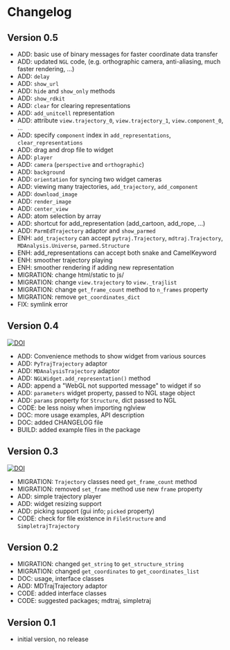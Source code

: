 Changelog
=========

Version 0.5
-----------
* ADD: basic use of binary messages for faster coordinate data transfer
* ADD: updated `NGL` code, (e.g. orthographic camera, anti-aliasing, much faster rendering, ...)
* ADD: `delay`
* ADD: `show_url`
* ADD: `hide` and `show_only` methods
* ADD: `show_rdkit`
* ADD: `clear` for clearing representations
* ADD: `add_unitcell` representation
* ADD: attribute `view.trajectory_0`, `view.trajectory_1`, `view.component_0`, ...
* ADD: specify `component` index in `add_representations`, `clear_representations`
* ADD: drag and drop file to widget
* ADD: `player`
* ADD: `camera` (`perspective` and `orthographic`)
* ADD: `background`
* ADD: `orientation` for syncing two widget cameras
* ADD: viewing many trajectories, `add_trajectory`, `add_component`
* ADD: `download_image`
* ADD: `render_image`
* ADD: `center_view`
* ADD: atom selection by array
* ADD: shortcut for add_representation (add_cartoon, add_rope, ...)
* ADD: `ParmEdTrajectory` adaptor and `show_parmed`
* ENH: `add_trajectory` can accept `pytraj.Trajectory`, `mdtraj.Trajectory`, `MDAnalysis.Universe`, `parmed.Structure`
* ENH: add_representations can accept both snake and CamelKeyword
* ENH: smoother trajectory playing
* ENH: smoother rendering if adding new representation
* MIGRATION: change html/static to js/
* MIGRATION: change `view.trajectory` to `view._trajlist`
* MIGRATION: change `get_frame_count` method to `n_frames` property
* MIGRATION: remove `get_coordinates_dict`
* FIX: symlink error

Version 0.4
-----------

[![DOI](https://zenodo.org/badge/doi/10.5281/zenodo.46373.svg)](http://dx.doi.org/10.5281/zenodo.46373)

* ADD: Convenience methods to show widget from various sources
* ADD: `PyTrajTrajectory` adaptor
* ADD: `MDAnalysisTrajectory` adaptor
* ADD: `NGLWidget.add_representation()` method
* ADD: append a "WebGL not supported message" to widget if so
* ADD: `parameters` widget property, passed to NGL stage object
* ADD: `params` property for `Structure`, dict passed to NGL
* CODE: be less noisy when importing nglview
* DOC: more usage examples, API description
* DOC: added CHANGELOG file
* BUILD: added example files in the package


Version 0.3
-----------

[![DOI](https://zenodo.org/badge/doi/10.5281/zenodo.44700.svg)](http://dx.doi.org/10.5281/zenodo.44700)

* MIGRATION: `Trajectory` classes need `get_frame_count` method
* MIGRATION: removed `set_frame` method use new `frame` property
* ADD: simple trajectory player
* ADD: widget resizing support
* ADD: picking support (gui info; `picked` property)
* CODE: check for file existence in `FileStructure` and `SimpletrajTrajectory`


Version 0.2
-----------

* MIGRATION: changed `get_string` to `get_structure_string`
* MIGRATION: changed `get_coordinates` to `get_coordinates_list`
* DOC: usage, interface classes
* ADD: MDTrajTrajectory adaptor
* CODE: added interface classes
* CODE: suggested packages; mdtraj, simpletraj


Version 0.1
-----------

* initial version, no release
